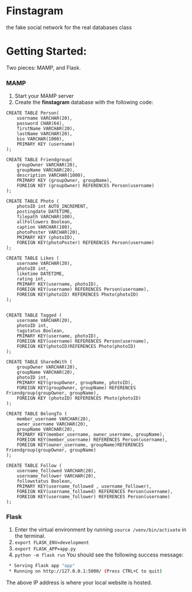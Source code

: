 # Finstagram
the fake social network for the real databases class

# Getting Started:
Two pieces: MAMP, and Flask.
### MAMP
1. Start your MAMP server
2. Create the **finstagram** database with the following code:

```
CREATE TABLE Person(
    username VARCHAR(20), 
    password CHAR(64), 
    firstName VARCHAR(20),
    lastName VARCHAR(20),
    bio VARCHAR(1000),
    PRIMARY KEY (username)
);

CREATE TABLE Friendgroup(
    groupOwner VARCHAR(20), 
    groupName VARCHAR(20), 
    description VARCHAR(1000), 
    PRIMARY KEY (groupOwner, groupName),
    FOREIGN KEY (groupOwner) REFERENCES Person(username)
);

CREATE TABLE Photo (
    photoID int AUTO_INCREMENT, 
    postingdate DATETIME,
    filepath VARCHAR(100),
    allFollowers Boolean,
    caption VARCHAR(100),
    photoPoster VARCHAR(20),
    PRIMARY KEY (photoID),
    FOREIGN KEY(photoPoster) REFERENCES Person(username)
);

CREATE TABLE Likes (
    username VARCHAR(20), 
    photoID int, 
    liketime DATETIME, 
    rating int,
    PRIMARY KEY(username, photoID), 
    FOREIGN KEY(username) REFERENCES Person(username),
    FOREIGN KEY(photoID) REFERENCES Photo(photoID)
);  


CREATE TABLE Tagged (
    username VARCHAR(20), 
    photoID int, 
    tagstatus Boolean, 
    PRIMARY KEY(username, photoID), 
    FOREIGN KEY(username) REFERENCES Person(username),
    FOREIGN KEY(photoID)REFERENCES Photo(photoID)
);              

CREATE TABLE SharedWith ( 
    groupOwner VARCHAR(20), 
    groupName VARCHAR(20), 
    photoID int, 
    PRIMARY KEY(groupOwner, groupName, photoID),
    FOREIGN KEY(groupOwner, groupName) REFERENCES Friendgroup(groupOwner, groupName), 
    FOREIGN KEY (photoID) REFERENCES Photo(photoID)
);

CREATE TABLE BelongTo (
    member_username VARCHAR(20), 
    owner_username VARCHAR(20),
    groupName VARCHAR(20), 
    PRIMARY KEY(member_username, owner_username, groupName), 
    FOREIGN KEY(member_username) REFERENCES Person(username),
    FOREIGN KEY(owner_username, groupName)REFERENCES Friendgroup(groupOwner, groupName)
);

CREATE TABLE Follow (
    username_followed VARCHAR(20), 
    username_follower VARCHAR(20), 
    followstatus Boolean,
    PRIMARY KEY(username_followed , username_follower),
    FOREIGN KEY(username_followed) REFERENCES Person(username),
    FOREIGN KEY(username_follower) REFERENCES Person(username)
);
```

### Flask
1. Enter the virtual environment by running `source /venv/bin/activate` in the terminal.
2. `export FLASK_ENV=development`
3. `export FLASK_APP=app.py`
4. `python -m flask run`
You should see the following success message:
```bash
 * Serving Flask app "app"
 * Running on http://127.0.0.1:5000/ (Press CTRL+C to quit)
```
The above IP address is where your local website is hosted.


